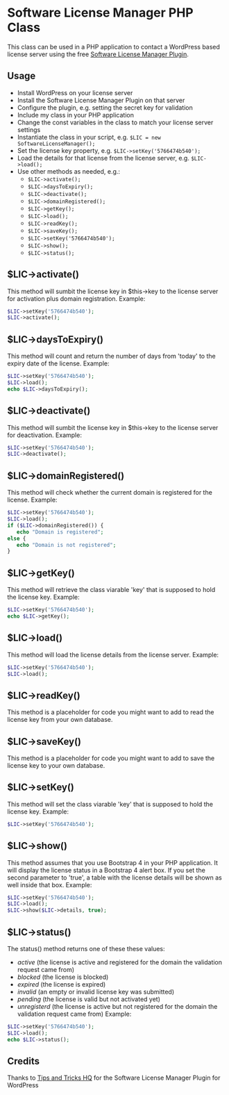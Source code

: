 # Software License Manager PHP Class #
This class can be used in a PHP application to contact a WordPress based license server using the free [Software License Manager Plugin](https://wordpress.org/plugins/software-license-manager/).
## Usage ##
- Install WordPress on your license server
- Install the Software License Manager Plugin on that server
- Configure the plugin, e.g. setting the secret key for validation
- Include my class in your PHP application
- Change the const variables in the class to match your license server settings
- Instantiate the class in your script, e.g. `$LIC = new SoftwareLicenseManager();`
- Set the license key property, e.g. `$LIC->setKey('5766474b540');`
- Load the details for that license from the license server, e.g. `$LIC->load();`
- Use other methods as needed, e.g.:
  - `$LIC->activate();`
  - `$LIC->daysToExpiry();`
  - `$LIC->deactivate();`
  - `$LIC->domainRegistered();`
  - `$LIC->getKey();`
  - `$LIC->load();`
  - `$LIC->readKey();`
  - `$LIC->saveKey();`
  - `$LIC->setKey('5766474b540');`
  - `$LIC->show();`
  - `$LIC->status();`
## $LIC->activate() ##
This method will sumbit the license key in $this->key to the license server for activation plus domain registration. Example:
```php
$LIC->setKey('5766474b540');
$LIC->activate();
```
## $LIC->daysToExpiry() ##
This method will count and return the number of days from 'today' to the expiry date of the license. Example:
```php
$LIC->setKey('5766474b540');
$LIC->load();
echo $LIC->daysToExpiry();
```
## $LIC->deactivate() ##
This method will sumbit the license key in $this->key to the license server for deactivation. Example:
```php
$LIC->setKey('5766474b540');
$LIC->deactivate();
```
## $LIC->domainRegistered() ##
This method will check whether the current domain is registered for the license. Example:
```php
$LIC->setKey('5766474b540');
$LIC->load();
if ($LIC->domainRegistered()) {
   echo "Domain is registered";
else {   
   echo "Domain is not registered";
}
```
## $LIC->getKey() ##
This method will retrieve the class viarable 'key' that is supposed to hold the license key. Example:
```php
$LIC->setKey('5766474b540');
echo $LIC->getKey();
```
## $LIC->load() ##
This method will load the license details from the license server. Example:
```php
$LIC->setKey('5766474b540');
$LIC->load();
```
## $LIC->readKey() ##
This method is a placeholder for code you might want to add to read the license key from your own database.
## $LIC->saveKey() ##
This method is a placeholder for code you might want to add to save the license key to your own database.
## $LIC->setKey() ##
This method will set the class viarable 'key' that is supposed to hold the license key. Example:
```php
$LIC->setKey('5766474b540');
```
## $LIC->show() ##
This method assumes that you use Bootstrap 4 in your PHP application. It will display the license status in a Bootstrap 4 alert box.
If you set the second parameter to 'true', a table with the license details will be shown as well inside that box.
Example:
```php
$LIC->setKey('5766474b540');
$LIC->load();
$LIC->show($LIC->details, true);
```
## $LIC->status() ##
The status() method returns one of these these values:
- _active_ (the license is active and registered for the domain the validation request came from)
- _blocked_ (the license is blocked)
- _expired_ (the license is expired)
- _invalid_ (an empty or invalid license key was submitted)
- _pending_ (the license is valid but not activated yet)
- _unregisterd_ (the license is active but not registered for the domain the validation request came from)
Example:
```php
$LIC->setKey('5766474b540');
$LIC->load();
echo $LIC->status();
```
## Credits ##
Thanks to [Tips and Tricks HQ](https://www.tipsandtricks-hq.com/software-license-manager-plugin-for-wordpress) for the Software License Manager Plugin for WordPress

